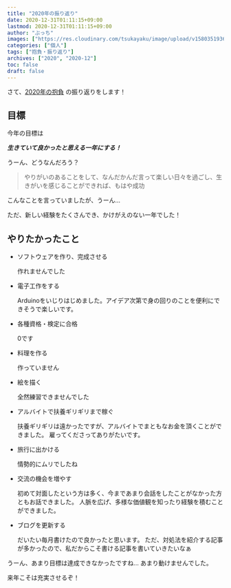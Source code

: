 ```yaml
---
title: "2020年の振り返り"
date: 2020-12-31T01:11:15+09:00
lastmod: 2020-12-31T01:11:15+09:00
author: "ぶっち"
images: ["https://res.cloudinary.com/tsukayaku/image/upload/v1580351936/Blog-personal/thumbnail/default.jpg"]
categories: ["個人"]
tags: ["抱負・振り返り"]
archives: ["2020", "2020-12"]
toc: false
draft: false
---
```


さて、[2020年の抱負](/post/2020_aspirations/) の振り返りをします！

## 目標

今年の目標は

***生きていて良かったと思える一年にする！***

うーん、どうなんだろう？

> やりがいのあることをして、なんだかんだ言って楽しい日々を過ごし、生きがいを感じることができれば、もはや成功

こんなことを言っていましたが、うーん…

ただ、新しい経験をたくさんでき、かけがえのない一年でした！

## やりたかったこと

- ソフトウェアを作り、完成させる

    作れませんでした

- 電子工作をする

    Arduinoをいじりはじめました。アイデア次第で身の回りのことを便利にできそうで楽しいです。

- 各種資格・検定に合格

    0です

- 料理を作る

    作っていません

- 絵を描く

    全然練習できませんでした

- アルバイトで扶養ギリギリまで稼ぐ

    扶養ギリギリは遠かったですが、アルバイトでまともなお金を頂くことができました。
    雇ってくださってありがたいです。

- 旅行に出かける

    情勢的にムリでしたね

- 交流の機会を増やす

    初めて対面したという方は多く、今まであまり会話をしたことがなかった方ともお話できました。
    人脈を広げ、多様な価値観を知ったり経験を積むことができました。

- ブログを更新する

    だいたい毎月書けたので良かったと思います。
    ただ、対処法を紹介する記事が多かったので、私だからこそ書ける記事を書いていきたいなぁ

うーん、あまり目標は達成できなかったですね…
あまり動けませんでした。

来年こそは充実させるぞ！
